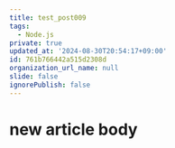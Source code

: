 ```yaml
---
title: test_post009
tags:
  - Node.js
private: true
updated_at: '2024-08-30T20:54:17+09:00'
id: 761b766442a515d2308d
organization_url_name: null
slide: false
ignorePublish: false
---
```

# new article body
